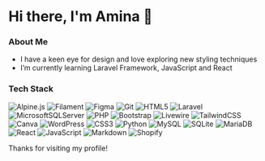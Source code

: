 # Hi there, I'm Amina 🦋

### About Me
- I have a keen eye for design and love exploring new styling techniques
- I’m currently learning Laravel Framework, JavaScript and React


### Tech Stack
<img alt="Alpine.js" src="https://img.shields.io/badge/alpinejs-white.svg?style=flat-square&logo=alpinedotjs&logoColor=%238BC0D0" /> <img alt="Filament" src="https://img.shields.io/badge/Filament-FFAA00?style=flat-square&logoColor=%23000000" /> 
<img alt="Figma" src="https://img.shields.io/badge/figma-%23F24E1E.svg?style=flat-square&logo=figma&logoColor=white" /> 
<img alt="Git" src="https://img.shields.io/badge/git-%23F05033.svg?style=flat-square&logo=git&logoColor=white" /> 
<img alt="HTML5" src="https://img.shields.io/badge/html5-%23E34F26.svg?style=flat-square&logo=html5&logoColor=white" /> 
<img alt="Laravel" src="https://img.shields.io/badge/laravel-%23FF2D20.svg?style=flat-square&logo=laravel&logoColor=white" /> 
<img alt="MicrosoftSQLServer" src="https://img.shields.io/badge/Microsoft%20SQL%20Server-CC2927?style=flat-square&logo=microsoft%20sql%20server&logoColor=white" /> 
<img alt="PHP" src="https://img.shields.io/badge/php-%23777BB4.svg?style=flat-square&logo=php&logoColor=white" /> 
<img alt="Bootstrap" src="https://img.shields.io/badge/bootstrap-%238511FA.svg?style=flat-square&logo=bootstrap&logoColor=white" /> 
<img alt="Livewire" src="https://img.shields.io/badge/livewire-%234e56a6.svg?style=flat-square&logo=livewire&logoColor=white" /> 
<img alt="TailwindCSS" src="https://img.shields.io/badge/tailwindcss-%2338B2AC.svg?style=flat-square&logo=tailwind-css&logoColor=white" /> 
<img alt="Canva" src="https://img.shields.io/badge/Canva-%2300C4CC.svg?style=flat-square&logo=Canva&logoColor=white" /> 
<img alt="WordPress" src="https://img.shields.io/badge/WordPress-%23117AC9.svg?style=flat-square&logo=WordPress&logoColor=white" /> 
<img alt="CSS3" src="https://img.shields.io/badge/css3-%231572B6.svg?style=flat-square&logo=css3&logoColor=white" /> 
<img alt="Python" src="https://img.shields.io/badge/python-3670A0?style=flat-square&logo=python&logoColor=ffdd54" /> 
<img alt="MySQL" src="https://img.shields.io/badge/mysql-4479A1.svg?style=flat-square&logo=mysql&logoColor=white" /> 
<img alt="SQLite" src="https://img.shields.io/badge/sqlite-%2307405e.svg?style=flat-square&logo=sqlite&logoColor=white" /> 
<img alt="MariaDB" src="https://img.shields.io/badge/MariaDB-003545?style=flat-square&logo=mariadb&logoColor=white" /> 
<img alt="React" src="https://img.shields.io/badge/react-%2320232a.svg?style=flat-square&logo=react&logoColor=%2361DAFB" /> 
<img alt="JavaScript" src="https://img.shields.io/badge/javascript-%23323330.svg?style=flat-square&logo=javascript&logoColor=%23F7DF1E" /> 
<img alt="Markdown" src="https://img.shields.io/badge/markdown-%23000000.svg?style=flat-square&logo=markdown&logoColor=white" /> 
<img alt="Shopify" src="https://img.shields.io/badge/Shopify-%23000000.svg?style=flat-square&logo=shopify&logoColor=white" /> 

Thanks for visiting my profile!





